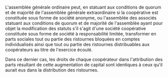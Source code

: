 L'assemblée générale ordinaire peut, en statuant aux conditions de quorum et de majorité de l'assemblée générale extraordinaire si la coopérative est constituée sous forme de société anonyme, ou l'assemblée des associés statuant aux conditions de quorum et de majorité de l'assemblée ayant pour objet la modification des statuts s'il s'agit d'une société coopérative constituée sous forme de société à responsabilité limitée, transformer en parts sociales tout ou partie des ristournes bloquées en comptes individualisés ainsi que tout ou partie des ristournes distribuables aux coopérateurs au titre de l'exercice écoulé.


  

Dans ce dernier cas, les droits de chaque coopérateur dans l'attribution des parts résultant de cette augmentation de capital sont identiques à ceux qu'il aurait eus dans la distribution des ristournes.


  

